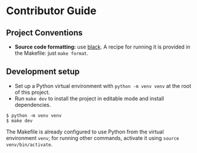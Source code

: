 Contributor Guide
=================

Project Conventions
-------------------

* **Source code formatting:** use [black][]. A recipe for running it is provided in the Makefile: just `make format`.


Development setup
-----------------

* Set up a Python virtual environment with `python -m venv venv` at the root of this project.
* Run `make dev` to install the project in editable mode and install dependencies.

```shell
$ python -m venv venv
$ make dev
```

The Makefile is already configured to use Python from the virtual environment `venv`; for running other commands, activate it using `source venv/bin/activate`.


[black]: https://black.readthedocs.io/en/stable/

